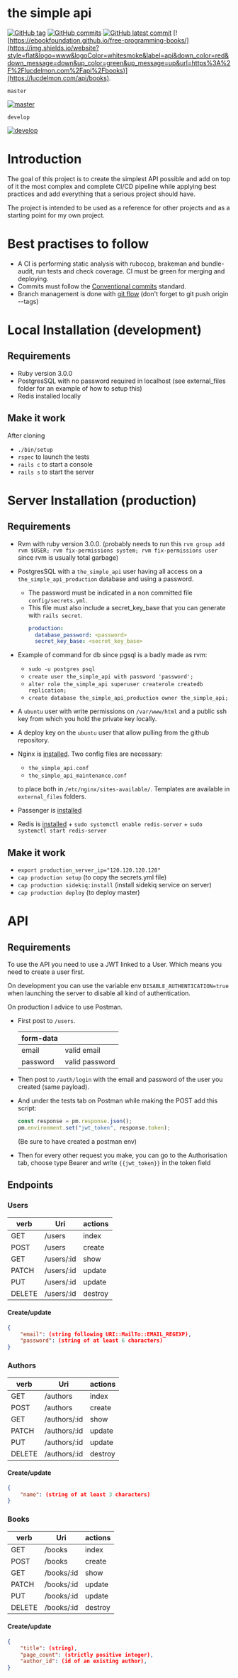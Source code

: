 # the simple api

[![GitHub tag](https://img.shields.io/github/tag/LucDelmon/the_simple_api.svg)](https://GitHub.com/LucDelmon/the_simple_api/tags/)
[![GitHub commits](https://badgen.net/github/commits/LucDelmon/the_simple_api)](https://GitHub.com/Naereen/LucDelmon/the_simple_api/commit/)
[![GitHub latest commit](https://badgen.net/github/last-commit/LucDelmon/the_simple_api)](https://GitHub.com/LucDelmon/the_simple_api/commit/)
[![https://ebookfoundation.github.io/free-programming-books/](https://img.shields.io/website?style=flat&logo=www&logoColor=whitesmoke&label=api&down_color=red&down_message=down&up_color=green&up_message=up&url=https%3A%2F%2Flucdelmon.com%2Fapi%2Fbooks)](https://lucdelmon.com/api/books).


`master`


[![master](https://github.com/LucDelmon/the_simple_api/actions/workflows/ci.yml/badge.svg)](https://github.com/LucDelmon/the_simple_api/actions?query=workflow%3Aci)

`develop`

[![develop](https://github.com/LucDelmon/the_simple_api/actions/workflows/ci.yml/badge.svg?branch=develop)](https://github.com/LucDelmon/the_simple_api/actions?query=workflow%3Aci)
# Introduction
The goal of this project is to create the simplest API possible and add on top of it the most complex and complete CI/CD pipeline while applying best practices and add everything that a serious project should have. 

The project is intended to be used as a reference for other projects and as a starting point for my own project.

# Best practises to follow
- A CI is performing static analysis with rubocop, brakeman and bundle-audit, run tests and check coverage. CI must be green for merging and deploying.
- Commits must follow the [Conventional commits](https://www.conventionalcommits.org/en/v1.0.0/) standard.
- Branch management is done with [git flow](https://levelup.gitconnected.com/introduction-to-git-flow-3ad331d097fa
  ) (don't forget to git push origin --tags)


# Local Installation (development)

## Requirements
- Ruby version 3.0.0
- PostgresSQL with no password required in localhost (see external_files folder for an example of how to setup this)
- Redis installed locally

## Make it work
After cloning
- `./bin/setup`
- `rspec` to launch the tests
- `rails c` to start a console
- `rails s` to start the server

# Server Installation (production)

## Requirements
- Rvm with ruby version 3.0.0. (probably needs to run this `rvm group add rvm $USER; rvm fix-permissions system; rvm fix-permissions user` since rvm is usually total garbage)
- PostgresSQL with a `the_simple_api` user having all access on a `the_simple_api_production` database and using a password.
  - The password must be indicated in a non committed file `config/secrets.yml`.
  - This file must also include a secret_key_base that you can generate with `rails secret`.
    ```yml
    production:
      database_password: <password>
      secret_key_base: <secret_key_base>
    ```
    
- Example of command for db since pgsql is a badly made as rvm: 
  - `sudo -u postgres psql` 
  - `create user the_simple_api with password 'password';`
  - `alter role the_simple_api superuser createrole createdb replication;`
  - `create database the_simple_api_production owner the_simple_api;`


- A `ubuntu` user with write permissions on `/var/www/html` and a public ssh key from which you hold the private key locally.
- A deploy key on the `ubuntu` user that allow pulling from the github repository.
- Nginx is [installed](https://www.nginx.com/resources/wiki/start/topics/tutorials/install/). Two config files are necessary:
  - `the_simple_api.conf`
  - `the_simple_api_maintenance.conf` 
  
  to place both in `/etc/nginx/sites-available/`. Templates are available in `external_files` folders.

- Passenger is [installed](https://www.phusionpassenger.com/docs/advanced_guides/install_and_upgrade/nginx/install/oss/focal.html)
- Redis is [installed](https://redis.io/docs/getting-started/installation/install-redis-on-linux/) + `sudo systemctl enable redis-server` + `sudo systemctl start redis-server`

## Make it work
- `export production_server_ip="120.120.120.120"`
- `cap production setup` (to copy the secrets.yml file)
- `cap production sidekiq:install` (install sidekiq service on server)
- `cap production deploy` (to deploy master)

# API
## Requirements
To use the API you need to use a JWT linked to a User. Which means you need to create a user first.

On development you can use the variable env `DISABLE_AUTHENTICATION=true` when launching the server to disable all kind of authentication.

On production I advice to use Postman.
- First post to `/users`.

  | form-data |                |
  |-----------|----------------|
  | email     | valid email    | 
  | password  | valid password |
- Then post to `/auth/login` with the email and password of the user you created (same payload).
- And under the tests tab on Postman while making the POST add this script:
  ```javascript
  const response = pm.response.json();
  pm.environment.set("jwt_token", response.token);
  ```
  (Be sure to have created a postman env)
- Then for every other request you make, you can go to the Authorisation tab, choose type Bearer and write `{{jwt_token}}` in the token field

## Endpoints
### Users
| verb   | Uri        | actions |
|--------|------------|---------|
| GET    | /users     | index   |
| POST   | /users     | create  |
| GET    | /users/:id | show    |
| PATCH  | /users/:id | update  |
| PUT    | /users/:id | update  |
| DELETE | /users/:id | destroy |

#### Create/update
```json
{
    "email": (string following URI::MailTo::EMAIL_REGEXP),
    "password": (string of at least 6 characters)
}
```
### Authors
| verb   | Uri          | actions |
|--------|--------------|---------|
| GET    | /authors     | index   |
| POST   | /authors     | create  |
| GET    | /authors/:id | show    |
| PATCH  | /authors/:id | update  |
| PUT    | /authors/:id | update  |
| DELETE | /authors/:id | destroy |

#### Create/update
```json
{
    "name": (string of at least 3 characters)
}
```
### Books
| verb   | Uri        | actions |
|--------|------------|---------|
| GET    | /books     | index   |
| POST   | /books     | create  |
| GET    | /books/:id | show    |
| PATCH  | /books/:id | update  |
| PUT    | /books/:id | update  |
| DELETE | /books/:id | destroy |

#### Create/update
```json
{
    "title": (string),
    "page_count": (strictly positive integer),
    "author_id": (id of an existing author),
}
```
